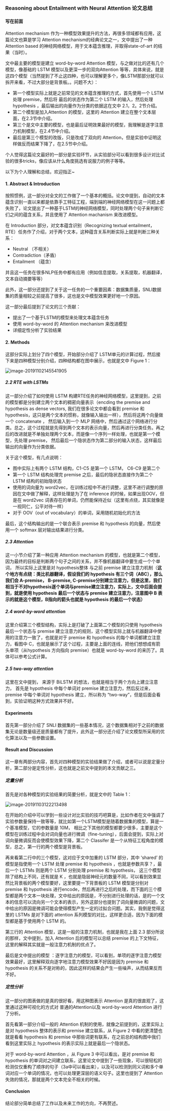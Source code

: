 ### Reasoning about Entailment with Neural Attention 论文总结

#### 写在前面

Attention mechanism 作为一种模型效果提升的方法，再很多领域都有应用，这篇论文也算是学习 Attention mechanism的经典论文之一，文中提出了一种 Attention based 的神经网络模型，用于文本蕴含推理，并取得state-of-art 的结果（当时）。

文中最主要的模型是建立 word-by-word  Attention 模型，与之做对比的还有几个模型，像基础的 LSTM 模型以及更深一步的双向Attention 等等，具体来说，就是这四个模型（当然提到了不止这四种，也可以理解更多个，像LSTM那部分就可以拆开来看，不过大部分是背景板。。问题不大）：

- 第一个模型实际上就是之前常见的文本蕴含推理的方式，首先使用一个 LSTM 处理 premise，然后将 最后的状态作为第二个 LSTM 的输入，然后处理 hypothesis ，最后输出的向量作为分类的依据这在文中 2.1，2。2节介绍。
- 第二个模型是加入Attention 的模型，这里的 Attention 建立在整个文本层面，在2.3节中介绍。
- 第三个是文中主要的模型，也是最后证明效果最好的模型，我理解是逐字注意力机制模型，在2.4节中介绍。
- 最后是第三个模型的改版，只是改成了双向的 Attention，但是实验中证明这样做反而结果下降了，在2.5节中介绍。

个人觉得这篇论文最好的一部分是实验环节，从实验部分可以看到很多设计对比试验的很多tricks，像应该从什么角度挑选有说服力的例子等等。

以下为个人理解和总结，欢迎指正~

#### 1. Abstract & Introduction

按照惯例，这一部分对全文的工作做了一个基本的概括。论文中提到，自动的文本蕴含识别一直以来都是依靠手工特征工程，端到端的神经网络模型在这一问题上都失败了，论文提出了一种基于LSTM的神经网络模型，同时处理两个句子来判断它们之间的蕴含关系，并且使用了 Attention machanism 来改进模型。

在 Introduction 部分，对文本蕴含识别（Recognizing textual entailment， RTE）任务作了介绍，对于两个文本，这种蕴含关系判断实际上就是判断三种关系：

- Neutral （不相关）
- Contradiction（矛盾）
- Entailment （蕴含）

并且这一任务在很多NLP任务中都有应用（例如信息提取，关系提取，机器翻译，文本自动摘要等等）

此外，这一部分还提到了关于这一任务的一个重要因素：数据集质量，SNLI数据集的质量相较之前提高了很多，这也是文中模型效果更好地一个原因。

这一部分最后提到了论文的三个贡献：

- 提出了一个基于LSTM的模型来处理文本蕴含任务
- 使用 word-by-word 的 Attention mechanism 来改进模型
- 详细定性分析了实验结果



#### 2. Methods

这部分实际上划分了四个模型，开始部分介绍了 LSTM单元的计算过程，然后接下来是四种模型分别介绍，四种结构都在图中展示，也就是文中 Figure 1：

![image-20191102145541905](pictures/001.png)

##### 2.2 RTE with LSTMs

这一部分介绍了如何使用 LSTM 构建RTE任务的神经网络模型，这里提到，之前的模型都是分别建立两个文本的稠密向量表示（encding the premise and hypothesis as dense vectors, 我们在很多论文中都会看到 premise 和 hypothesis，这只是两个文本的惯称，就像输入输出一样），然后将这两个向量做一个 concatenate ， 然后输入到一个 MLP 网络中，然后通过这个网络进行分类。总之，这个过程就是先得到两个文本的表示向量，然后再进行分类任务。再之后的改进就是不单独处理两个文本，而是像一个序列一样处理，也就是第一个模型，先处理 premise， 然后最后一个隐状态作为第二部分的输入状态，这样最后输出的向量作为分类依据。

关于这个模型，有几点说明：

- 图中实际上有两个 LSTM 结构，C1-C5 是第一个 LSTM， C6-C9 是第二个
- 第一个 LSTM 结构处理完 premise 之后，最后的隐状态直接作为第二个 LSTM 结构的初始隐状态
- 使用的词向量为 word2vec，在训练过程中不进行调整，这里不进行调整的原因在文中做了解释，这样处理是为了在 inference 的时候，如果出现OOV，但是在 word2vec 词表存在的单词，仍然能保持近似（这里有点绕，其实就像是一视同仁，公平对待一样）
- 对于 OOV（out of vocabulary）的单词，采用随机初始化的方法

最后，这个结构输出的是一个联合表示 premise 和 hypothesis 的向量，然后使用一个 softmax 层对输出结果进行分类。

##### 2.3  Attention

这一小节介绍了第一种应用 Attention mechanism 的模型，也就是第二个模型，因为最终的目标是判断两个句子之间的关系，并不像机器翻译中要生成一个个单词， 所以实际上这里是对 hypothesis整体 与之前 premise 建立注意力机制（**这个地方有点绕：类比机器翻译，假设我们的 hypothesis 有三个词（ABC），那么我们会 A-premise， B-premise, C-premise分别建立注意力，但是这里，我们相当于不对hypothesis逐个单词与premise建立注意力，实际上，文中后面会提到，就是使用 hypothesis 最后一个状态与 premise 建立注意力，注意图中 B 表示的就是这个模型，B指向的箭头也就是 hypothesis 的最后一个状态）**

##### 2.4 word-by-word attention

这里介绍第三个模型结构，实际上是打破了上面第二个模型的只使用 hypothesis 最后一个状态与 premise 建立注意力的规则，这个模型实际上就与机器翻译中使用的注意力一致了，也就是对于 premise 和 hypothesis 的每个单词都建立注意力，看图中 C，也就是展示了这个过程，主要是上面的连线，把他们想想成有箭头单项（从hypothesis 方向指向 premise）也就是 word-by-word 的来历了。具体可以参考公式计算。

##### 2.5 two-way attention

这里在文中提到， 来源于 BiLSTM 的想法，也就是相当于两个方向上建立注意力， 首先是 hypothesis 中每个单词对 premise 建立注意力，然后反过来，premise 中每个单词对  hypothesis 建立，所以称为 “two-way”，但是后面会看到，实验证明这种方式效果并不好。

#### Experiments

 首先第一部分介绍了 SNLI 数据集的一些基本情况，这个数据集相对于之前的数据集无论是数量级还是质量都有了提升，此外这一部分还介绍了论文模型所采用的优化算法以及一些参数设置。

#### Result and Discussion

这一章有两部分内容，首先对四种模型的实验结果做了介绍，或者可以说是定量分析，第二部分是定性分析，这也就是之前文中提到的本文贡献之三。

##### 定量分析

首先是对各种模型的实验结果的简要分析，就是文中的 Table 1：


![image-20191103122213498](pictures/002.png)

在开始的介绍中可以学到一些设计对比实验的技巧吧算是，比如作者在文中强调了实验参数量保持一致等等，就比如第一个LSTM模型是随着数据集的模型，算是一个基准模型，它的参数量是 10M， 相比之下其他的模型都要少很多，主要是这个模型在训练过程中会对词向量也进行微调（fine-tuning），后面会提到，实际上对词向量微调反而会使模型效果下降，第二个 Classifer 是一个从特征工程角度的模型，总之，第一行的两个模型是背景板。

再来看第二行中的三个模型，这对应于文中加重的 LSTM 部分，其中 ‘shared’ 的模型是指使用一个 LSTM 处理 premise 和 hypothesis  ，也就是参数共享？，最后一个 LSTMs 则是两个 LSTM 分别处理 premise 和 hypothesis， 这三个模型除了结构上不同，还有就是 K ，也就是隐层神经元的数量不同，可以看到效果显然比背景板的两个模型要好，这里要提一下背景板的 LSTM 模型是分别对 premise 和 hypothesis 进行encode，然后再进行之后的处理，而下面的三个模型都是两个文本一块处理，文中给出的原因是，不分别进行处理的话，是的一个文本的信息可以流向另一个文本的表示，另外这部分也提到了词向量微调的问题，文中给出的原因是微调可能会使得模型产生一定的过拟合问题。其实，我倒是觉得这里的 LSTMs 是对下面的 attention 系列模型的对比，这样更合适，因为下面的模型都是基于使用两个 LSTM 的。

第三行的 Attention 模型，这是一般的注意力机制，也就是我在上面 2.3 部分所说的那样，文中提到，加入 Attention 后的模型可以总结 premise 的上下文特征，这里的解释其实就是一般注意力机制的优点了。

最后是文中提出的模型 ：逐字注意力的模型，可以看到，单项的逐字注意力模型效果最好，这里解释双向逐字地注意力模型效果不好因是因为 premise 和 hypothesis 的关系不是对称的，因此这样的结果会产生一些噪声，从而结果反而不好。

##### 定性分析

这一部分的图表做的是真的很好看，用这种图表示 Attention 是真的很直观了，这里通过这种可视化的方式对 普通的Attention以及 word-by-word Attention 进行了分析。

首先看第一部分介绍一般的 Attention 机制的使用，就像之前提到的，这里实际上是对 hypothesis 整体的表示和 premise 建立联系，从 Figure 2 中看的更清楚也就是看看 hypothesis 和 premise 中那些词更有联系，在之前总的结构图中我们看到这里实际上 hypothesis 的表示实际上就是最后一个隐状态。

对于 word-by-word  Attention ，从 Figure 3 中可以看出，是对 premise 和 hypothesis 的单词对之间建立联系，这里论文中提到了一些现象，可以很轻松的检测仅仅重构了顺序的句子（3a中可以看出来），以及可以检测到同义词和多个单词对应一个单词的情况，也可以处理更深层的语义句子。这里也提到了 Attention 失效的情况，那就是两个文本完全不相关的时候。

#### Conclusion

结论部分简单总结了工作以及未来工作的方向，不再赘述。